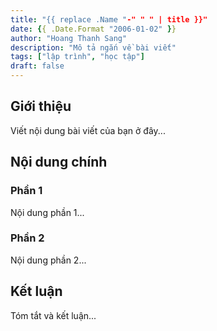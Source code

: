 ```yaml
---
title: "{{ replace .Name "-" " " | title }}"
date: {{ .Date.Format "2006-01-02" }}
author: "Hoang Thanh Sang"
description: "Mô tả ngắn về bài viết"
tags: ["lập trình", "học tập"]
draft: false
---
```


<!--more-->

## Giới thiệu

Viết nội dung bài viết của bạn ở đây...

## Nội dung chính

### Phần 1

Nội dung phần 1...

### Phần 2

Nội dung phần 2...

## Kết luận

Tóm tắt và kết luận...
